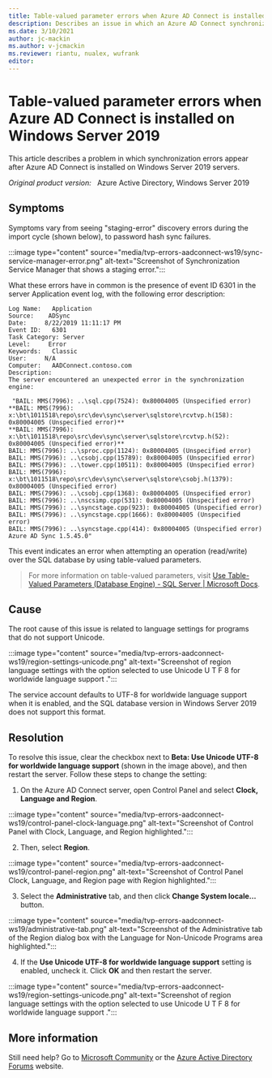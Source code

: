 ```yaml
---
title: Table-valued parameter errors when Azure AD Connect is installed on Windows Server 2019
description: Describes an issue in which an Azure AD Connect synchronization generates errors in Windows Server 2019.
ms.date: 3/10/2021
author: jc-mackin
ms.author: v-jcmackin
ms.reviewer: riantu, nualex, wufrank
editor: 
---
```


# Table-valued parameter errors when Azure AD Connect is installed on Windows Server 2019

This article describes a problem in which synchronization errors appear   after Azure AD Connect is installed on Windows Server 2019 servers.

_Original product version:_ &nbsp; Azure Active Directory, Windows Server 2019

## Symptoms

Symptoms vary from seeing "staging-error" discovery errors during the import cycle (shown below), to password hash sync failures.

:::image type="content" source="media/tvp-errors-aadconnect-ws19/sync-service-manager-error.png" alt-text="Screenshot of Synchronization Service Manager that shows a staging error.":::
 
What these errors have in common is the presence of event ID 6301 in the server Application event log, with the following error description:

```
Log Name:   Application
Source:    ADSync
Date:     8/22/2019 11:11:17 PM
Event ID:   6301
Task Category: Server
Level:     Error
Keywords:   Classic
User:     N/A
Computer:   AADConnect.contoso.com
Description:
The server encountered an unexpected error in the synchronization engine:

 "BAIL: MMS(7996): ..\sql.cpp(7524): 0x80004005 (Unspecified error)
**BAIL: MMS(7996): x:\bt\1011518\repo\src\dev\sync\server\sqlstore\rcvtvp.h(158): 0x80004005 (Unspecified error)**
**BAIL: MMS(7996): x:\bt\1011518\repo\src\dev\sync\server\sqlstore\rcvtvp.h(52): 0x80004005 (Unspecified error)**
BAIL: MMS(7996): ..\sproc.cpp(1124): 0x80004005 (Unspecified error)
BAIL: MMS(7996): ..\csobj.cpp(15789): 0x80004005 (Unspecified error)
BAIL: MMS(7996): ..\tower.cpp(10511): 0x80004005 (Unspecified error)
BAIL: MMS(7996): x:\bt\1011518\repo\src\dev\sync\server\sqlstore\csobj.h(1379): 0x80004005 (Unspecified error)
BAIL: MMS(7996): ..\csobj.cpp(1368): 0x80004005 (Unspecified error)
BAIL: MMS(7996): ..\nscsimp.cpp(531): 0x80004005 (Unspecified error)
BAIL: MMS(7996): ..\syncstage.cpp(923): 0x80004005 (Unspecified error)
BAIL: MMS(7996): ..\syncstage.cpp(1666): 0x80004005 (Unspecified error)
BAIL: MMS(7996): ..\syncstage.cpp(414): 0x80004005 (Unspecified error)
Azure AD Sync 1.5.45.0"
```

This event indicates an error when attempting an operation (read/write) over the SQL database by using table-valued parameters.

>For more information on table-valued parameters, visit [Use Table-Valued Parameters (Database Engine) - SQL Server | Microsoft Docs](https://docs.microsoft.com/sql/relational-databases/tables/use-table-valued-parameters-database-engine?text=Table-valued%20parameters%20are%20declared,temporary%20table%20or%20many%20parameters).

## Cause
The root cause of this issue is related to language settings for programs that do not support Unicode.

:::image type="content" source="media/tvp-errors-aadconnect-ws19/region-settings-unicode.png" alt-text="Screenshot of region language settings with the option selected to use Unicode U T F 8 for worldwide language support .":::
 
The service account defaults to UTF-8 for worldwide language support when it is enabled, and the SQL database version in Windows Server 2019 does not support this format.

## Resolution
To resolve this issue, clear the checkbox next to **Beta: Use Unicode UTF-8 for worldwide language support** (shown in the image above), and then restart the server.
Follow these steps to change the setting:
1.	On the Azure AD Connect server, open Control Panel and select **Clock, Language and Region**.

:::image type="content" source="media/tvp-errors-aadconnect-ws19/control-panel-clock-language.png" alt-text="Screenshot of Control Panel with Clock, Language, and Region highlighted."::: 

2.	Then, select **Region**.

:::image type="content" source="media/tvp-errors-aadconnect-ws19/control-panel-region.png" alt-text="Screenshot of Control Panel Clock, Language, and Region page with Region highlighted.":::
 
3.	Select the **Administrative** tab, and then click **Change System locale…** button.

:::image type="content" source="media/tvp-errors-aadconnect-ws19/administrative-tab.png" alt-text="Screenshot of the Administrative tab of the Region dialog box with the Language for Non-Unicode Programs area highlighted.":::
 
4.	If the **Use Unicode UTF-8 for worldwide language support** setting is enabled, uncheck it. Click **OK** and then restart the server.

:::image type="content" source="media/tvp-errors-aadconnect-ws19/region-settings-unicode.png" alt-text="Screenshot of region language settings with the option selected to use Unicode U T F 8 for worldwide language support .":::

## More information
Still need help? Go to [Microsoft Community](https://answers.microsoft.com/en-us) or the [Azure Active Directory Forums](https://social.msdn.microsoft.com/Forums/en-US/home?forum=windowsazuread) website.

